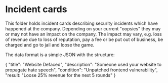 # Incident cards

This folder holds incident cards describing security incidents which have happened at the company.
Depending on your current "oopsies" they may or may not have an impact on the company. The impact may vary,
e.g. loss of revenue due to loss of reputation, pay a fee or be put out of business, be charged and go to jail and loose the game.

The data format is a simple JSON with the structure:

{
    "title": "Website Defaced",
    "description": "Someone used your website to propagate hate speech",
    "condition": "Unpatched frontend vulnerability",
    "result: "Loose 25% revenue for the next 5 rounds"
}